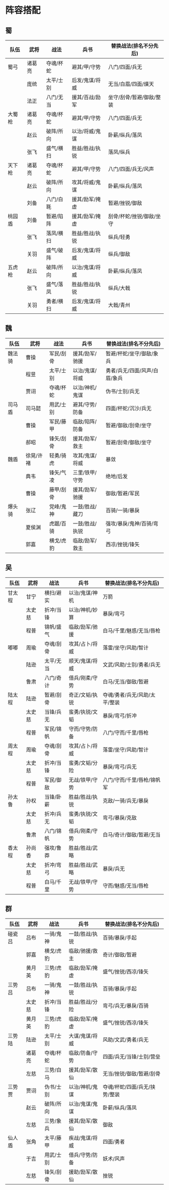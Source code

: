 # 阵容搭配

## 蜀

| 队伍 | 武将 | 战法 | 兵书 | 替换战法(排名不分先后) |
|---|---|---|---|---|
| 蜀弓 | 诸葛亮 | 夺魂/杯蛇 | 避其/甲/守势 | 八门/四面/兵无 |
|  | 庞统 | 太平/士别 | 后发/鬼谋/将威 | 无当/白眉/四面/熿天 |
|  | 法正 | 八门/无当 | 援其/百战/励军 | 坐守/刮骨/暂避/御敌/整装 |
| 大蜀枪 | 诸葛亮 | 夺魂/杯蛇 | 避其/甲/守势 | 八门/四面/兵无 |
|  | 赵云 | 破阵/所向 | 以治/将威/鬼谋 | 卧薪/纵兵/落凤 |
|  | 张飞 | 盛气/横扫 | 胜益/胜战/执锐 | 落凤/纵兵 |
| 天下枪 | 诸葛亮 | 夺魂/杯蛇 | 避其/甲/守势 | 八门/四面/兵无/风声 |
|  | 赵云 | 破阵/所向 | 攻其/将威/鬼谋 | 卧薪/纵兵/落凤 |
|  | 刘备 | 八门/白毦 | 援其/励军/掩虚 | 暂避/挫锐/御敌 |
| 桃园盾 | 刘备 | 暂避/陷阵 | 援其/励军/掩虚 | 刮骨/杯蛇/挫锐/御敌/坐守 |
|  | 张飞 | 落凤/横扫 | 胜益/胜战/执锐 | 纵兵/轻勇 |
|  | 关羽 | 盛气/破阵 | 后发/鬼谋/将威 | 纵兵/御敌 |
| 五虎枪 | 赵云 | 破阵/所向 | 以治/鬼谋/将威 | 卧薪/纵兵/落凤 |
|  | 张飞 | 盛气/落凤 | 胜益/胜战/执锐 | 纵兵/大戟 |
|  | 关羽 | 勇者/横扫 | 后发/鬼谋/将威 | 大戟/青州 |

## 魏

| 队伍 | 武将 | 战法 | 兵书 | 替换战法(排名不分先后) |
|---|---|---|---|---|
| 魏法骑 | 曹操 | 军民/刮骨 | 援其/励军/驰援 | 暂避/杯蛇/坐守/御敌/象兵 |
|  | 程昱 | 太平/士别 | 以治/鬼谋/将威 | 勇者/兵无/四面/风声/白眉/象兵 |
|  | 贾诩 | 夺魂/杯蛇 | 以治/神机/鬼谋 | 伪书/士别/兵无 |
| 司马盾 | 司马懿 | 用武/士别 | 避其/守势/防备 | 四面/杯蛇/沉沙/兵无 |
|  | 曹操 | 军民/藤甲 | 临敌/陷阵/防备 | 暂避/御敌/刮骨/坐守 |
|  | 郝昭 | 锋矢/刮骨 | 援其/励军/救主 | 暂避/刮骨/御敌/坐守 |
| 魏盾 | 徐晃/许褚 | 轻勇/骑虎 | 攻其/鬼谋/将威 | 暴敛 |
|  | 典韦 | 锋矢/气凌 | 三里/铁甲/守势 | 绝地/后发 |
|  | 曹操 | 藤甲/刮骨 | 援其/励军/驰援 | 御敌/暂避/军民 |
| 爆头骑 | 张辽 | 党峰/鬼神 | 一鼓/胜战/藏刀 | 百骑/一骑/暴戾 |
|  | 夏侯渊 | 虎踞/百骑 | 一鼓/胜战/执锐 | 强攻/暴戾/鬼神/百骑/弯弓 |
|  | 郭嘉 | 横戈/虎豹 | 临敌/励军/救主 | 西凉/挫锐/锋矢 |

## 吴

| 队伍 | 武将 | 战法 | 兵书 | 替换战法(排名不分先后) |
|---|---|---|---|---|
| 甘太程 | 甘宁 | 横扫/避实 | 以治/鬼谋/神机 | 万箭 |
|  | 太史慈 | 折冲/当锋 | 以治/神机/妙算 | 暴戾/弯弓 |
|  | 程普 | 锦帆/盛气 | 临敌/励军/驰援 | 白马/千里/魅惑/无当/唇枪 |
| 嘟嘟 | 周瑜 | 夺魂/刮骨 | 攻其/占卜/将威 | 落雷/坐守/风助/智计 |
|  | 陆逊 | 太平/无当 | 顺天/鬼谋/将威 | 文武/风助/士别/勇者/兵无 |
|  | 鲁肃 | 八门/奇计 | 借兵/刚柔/守势 | 白马/无当/御敌/暂避 |
| 陆太程 | 陆逊 | 暂避/刮骨 | 奇正/文韬/执锐 | 夺魂/勇者/兵无/风助/太平/整装 |
|  | 太史慈 | 当锋/兵无 | 蛮勇/执锐/文韬 | 暴戾/弯弓/折冲 |
|  | 程普 | 军民/锦帆 | 守而/守势/防备 | 八门/守而/千里/唇枪 |
| 周太程 | 周瑜 | 夺魂/刮骨 | 攻其/占卜/将威 | 落雷/坐守/风助/智计 |
|  | 太史慈 | 折冲/当锋 | 蛮勇/文韬/分险 | 暴戾/弯弓/兵无 |
|  | 程普 | 军民/御敌 | 无战/铁甲/守势 | 八门/守而/千里/唇枪/锦帆军 |
| 孙太鲁 | 孙权 | 当锋/卧薪 | 胜益/胜战/执锐 | 克敌/一骑/兵无/暴戾 |
|  | 太史慈 | 折冲/兵无 | 蛮勇/执锐/文韬 | 弯弓/暴戾/克敌 |
|  | 鲁肃 | 八门/锦帆 | 借兵/刚柔/守势 | 白马/奇计/御敌/暂避/无当 |
| 香太程 | 孙尚香 | 强攻/鲁莽 | 胜益/胜战/武略 |  |
|  | 太史慈 | 折冲/弯弓 | 胜益/胜战/武略 | 暴戾/兵无 |
|  | 程普 | 白马/千里 | 无战/铁甲/守势 | 守而/魅惑/无当/唇枪 |

## 群

| 队伍 | 武将 | 战法 | 兵书 | 替换战法(排名不分先后) |
|---|---|---|---|---|
| 碰瓷吕 | 吕布 | 一骑/鬼神 | 一鼓/胜战/执锐 | 百骑/暴戾/手起 |
|  | 郭嘉 | 横戈/虎豹 | 临敌/驰援/救主 | 奇计/御敌/暂避 |
|  | 黄月英 | 三势/虎豹 | 临敌/励军/掩虚 | 盛气/挫锐/西凉/锋矢 |
| 三势吕 | 吕布 | 一骑/鬼神 | 一鼓/胜战/执锐 | 百骑/暴戾/手起 |
|  | 太史慈 | 折冲/当锋 | 胜益/胜战/分险 | 弯弓/兵无/暴戾/百骑 |
|  | 黄月英 | 三势/虎豹 | 临敌/励军/掩虚 | 盛气/挫锐/西凉/锋矢 |
| 三势陆 | 陆逊 | 太平/士别 | 大谋/鬼谋/将威 | 风助/文武/勇者/兵无 |
|  | 诸葛亮 | 夺魂/杯蛇 | 临敌/防备/守势 | 四面/兵无/当锋/士别/营垒 |
|  | 左慈 | 三势/白马 | 援其/励军/散仙 | 无当/挫锐/御敌/暂避/刮骨 |
| 三势贾 | 贾诩 | 伪书/士别 | 以治/神机/鬼谋 | 夺魂/杯蛇/四面/兵无/挟势/整装 |
|  | 赵云 | 破阵/所向 | 以治/鬼谋/鬼谋 | 卧薪/纵兵/落凤 |
|  | 左慈 | 三势/象兵 | 援其/励军/散仙 | 御敌 |
| 仙人盾 | 张角 | 太平/藤甲 | 疾战/鬼谋/将威 | 四面/勇者 |
|  | 于吉 | 用武/士别 | 借兵/守势/防备 | 妖术/风声 |
|  | 左慈 | 锋矢/刮骨 | 援助/励军/散仙 | 挫锐 |